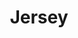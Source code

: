 ---
codehost: https://github.com/https://github.com/jersey
guide: https://github.com/jersey/jersey.github.io/tree/master/images
logohandle: eclipse_jersey
sort: jersey
title: Jersey
twitter: https://x.com/gf_jersey
website: https://projects.eclipse.org/projects/ee4j.jersey
---